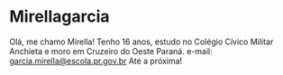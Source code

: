 # Mirellagarcia
Olá, me chamo Mirella! Tenho 16 anos, estudo no Colégio Cívico Militar Anchieta e moro em Cruzeiro do Oeste Paraná.
e-mail: garcia.mirella@escola.pr.gov.br 
Até a próxima! 
